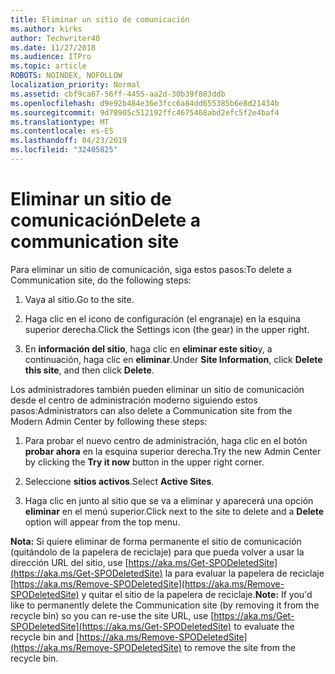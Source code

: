 ```yaml
---
title: Eliminar un sitio de comunicación
ms.author: kirks
author: Techwriter40
ms.date: 11/27/2018
ms.audience: ITPro
ms.topic: article
ROBOTS: NOINDEX, NOFOLLOW
localization_priority: Normal
ms.assetid: cbf9ca67-56ff-4455-aa2d-30b39f883ddb
ms.openlocfilehash: d9e92b484e36e3fcc6a84dd655385b6e8d21434b
ms.sourcegitcommit: 9d78905c512192ffc4675468abd2efc5f2e4baf4
ms.translationtype: MT
ms.contentlocale: es-ES
ms.lasthandoff: 04/23/2019
ms.locfileid: "32405825"
---
```

# <a name="delete-a-communication-site"></a><span data-ttu-id="5c9ed-102">Eliminar un sitio de comunicación</span><span class="sxs-lookup"><span data-stu-id="5c9ed-102">Delete a communication site</span></span>

<span data-ttu-id="5c9ed-103">Para eliminar un sitio de comunicación, siga estos pasos:</span><span class="sxs-lookup"><span data-stu-id="5c9ed-103">To delete a Communication site, do the following steps:</span></span> 
  
1. <span data-ttu-id="5c9ed-104">Vaya al sitio.</span><span class="sxs-lookup"><span data-stu-id="5c9ed-104">Go to the site.</span></span> 
  
2. <span data-ttu-id="5c9ed-105">Haga clic en el icono de configuración (el engranaje) en la esquina superior derecha.</span><span class="sxs-lookup"><span data-stu-id="5c9ed-105">Click the Settings icon (the gear) in the upper right.</span></span> 
  
3. <span data-ttu-id="5c9ed-106">En **información del sitio**, haga clic en **eliminar este sitio**y, a continuación, haga clic en **eliminar**.</span><span class="sxs-lookup"><span data-stu-id="5c9ed-106">Under **Site Information**, click **Delete this site**, and then click **Delete**.</span></span> 
  
<span data-ttu-id="5c9ed-107">Los administradores también pueden eliminar un sitio de comunicación desde el centro de administración moderno siguiendo estos pasos:</span><span class="sxs-lookup"><span data-stu-id="5c9ed-107">Administrators can also delete a Communication site from the Modern Admin Center by following these steps:</span></span> 
  
1. <span data-ttu-id="5c9ed-108">Para probar el nuevo centro de administración, haga clic en el botón **probar ahora** en la esquina superior derecha.</span><span class="sxs-lookup"><span data-stu-id="5c9ed-108">Try the new Admin Center by clicking the **Try it now** button in the upper right corner.</span></span> 
  
2. <span data-ttu-id="5c9ed-109">Seleccione **sitios activos**.</span><span class="sxs-lookup"><span data-stu-id="5c9ed-109">Select **Active Sites**.</span></span> 
  
3. <span data-ttu-id="5c9ed-110">Haga clic en junto al sitio que se va a eliminar y aparecerá una opción **eliminar** en el menú superior.</span><span class="sxs-lookup"><span data-stu-id="5c9ed-110">Click next to the site to delete and a **Delete** option will appear from the top menu.</span></span> 
  
 <span data-ttu-id="5c9ed-111">**Nota:** Si quiere eliminar de forma permanente el sitio de comunicación (quitándolo de la papelera de reciclaje) para que pueda volver a usar la dirección URL del sitio, use [https://aka.ms/Get-SPODeletedSite](https://aka.ms/Get-SPODeletedSite) la para evaluar la papelera de reciclaje [https://aka.ms/Remove-SPODeletedSite](https://aka.ms/Remove-SPODeletedSite) y quitar el sitio de la papelera de reciclaje.</span><span class="sxs-lookup"><span data-stu-id="5c9ed-111">**Note:** If you'd like to permanently delete the Communication site (by removing it from the recycle bin) so you can re-use the site URL, use [https://aka.ms/Get-SPODeletedSite](https://aka.ms/Get-SPODeletedSite) to evaluate the recycle bin and [https://aka.ms/Remove-SPODeletedSite](https://aka.ms/Remove-SPODeletedSite) to remove the site from the recycle bin.</span></span> 
  


